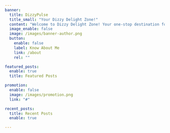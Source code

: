```yaml
---
banner:
  title: DizzyPulse
  title_small: "Your Dizzy Delight Zone!"
  content: "Welcome to Dizzy Delight Zone! Your one-stop destination for a whirlwind of news, entertainment, and all things delightful. Get ready to spin into a world of exciting stories, colorful insights, and a pulse of pure fun. Join us as we take you on a joyful journey through the news that's anything but ordinary. Stay dazzled, stay informed, and let the delight begin!"
  image_enable: false
  image: /images/banner-author.png
  button:
    enable: false
    label: Know About Me
    link: /about
    rel: ""

featured_posts:
  enable: true
  title: Featured Posts

promotion:
  enable: false
  image: /images/promotion.png
  link: "#"

recent_posts:
  title: Recent Posts
  enable: true

---
```

